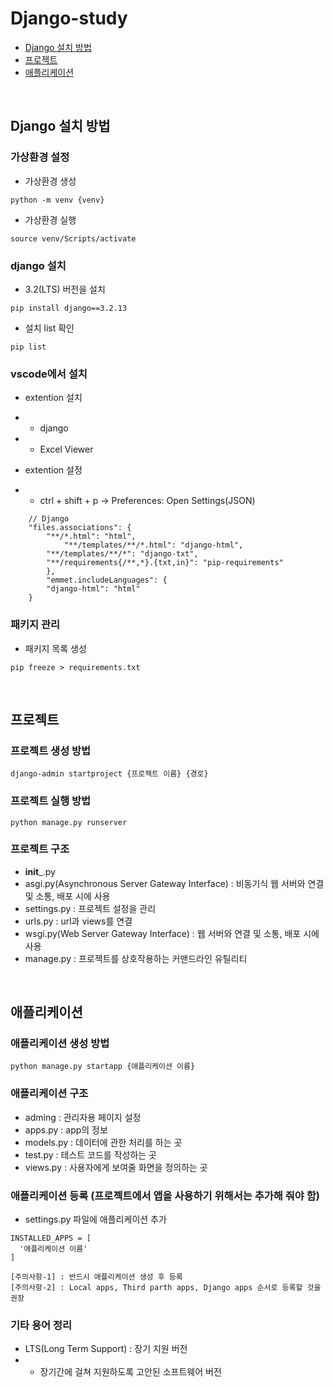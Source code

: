 # Django-study
- [Django 설치 방법](#django-설치-방법)     
- [프로젝트](#프로젝트)
- [애플리케이션](#애플리케이션)

<br>
    
## Django 설치 방법


### 가상환경 설정
- 가상환경 생성
```
python -m venv {venv}
```

- 가상환경 실행
```
source venv/Scripts/activate
```

### django 설치
- 3.2(LTS) 버전을 설치
```
pip install django==3.2.13
```

- 설치 list 확인
```
pip list
```

### vscode에서 설치
- extention 설치     
- - django
- - Excel Viewer

- extention 설정
- - ctrl + shift + p -> Preferences: Open Settings(JSON)
```
    // Django
    "files.associations": {
        "**/*.html": "html",
            "**/templates/**/*.html": "django-html",
        "**/templates/**/*": "django-txt",
        "**/requirements{/**,*}.{txt,in}": "pip-requirements"
        },
        "emmet.includeLanguages": {
        "django-html": "html"
    }
```

### 패키지 관리     
- 패키지 목록 생성
```
pip freeze > requirements.txt
```

<br>

## 프로젝트     

### 프로젝트 생성 방법
```
django-admin startproject {프로젝트 이름} {경로}
```

### 프로젝트 실행 방법     
```
python manage.py runserver
```

### 프로젝트 구조
- __init___.py
- asgi.py(Asynchronous Server Gateway Interface) : 비동기식 웹 서버와 연결 및 소통, 배포 시에 사용
- settings.py : 프로젝트 설정을 관리
- urls.py : url과 views를 연결
- wsgi.py(Web Server Gateway Interface) : 웹 서버와 연결 및 소통, 배포 시에 사용
- manage.py : 프로젝트를 상호작용하는 커맨드라인 유틸리티

<br>

## 애플리케이션     

### 애플리케이션 생성 방법
```
python manage.py startapp {애플리케이션 이름}
```

### 애플리케이션 구조
- adming : 관리자용 페이지 설정
- apps.py : app의 정보
- models.py : 데이터에 관한 처리를 하는 곳
- test.py : 테스트 코드를 작성하는 곳
- views.py : 사용자에게 보여줄 화면을 정의하는 곳

### 애플리케이션 등록 (프로젝트에서 앱을 사용하기 위해서는 추가해 줘야 함)
- settings.py 파일에 애플리케이션 추가
```
INSTALLED_APPS = [
  '애플리케이션 이름'
]

[주의사항-1] : 반드시 애플리케이션 생성 후 등록
[주의사항-2] : Local apps, Third parth apps, Django apps 순서로 등록할 것을 권장

```

### 기타 용어 정리
- LTS(Long Term Support) : 장기 지원 버전     
- - 장기간에 걸쳐 지원하도록 고안된 소프트웨어 버전
